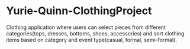 # Yurie-Quinn-ClothingProject
Clothing application where users can select pieces from different categories(tops, dresses, bottoms, shoes, accessories) and sort clothing items based on category and event type(casual, formal, semi-formal). 
